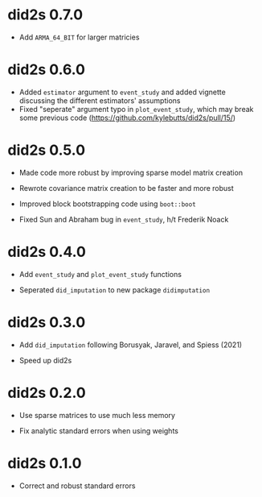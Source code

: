 # did2s 0.7.0

- Add `ARMA_64_BIT` for larger matricies

# did2s 0.6.0

- Added `estimator` argument to `event_study` and added vignette discussing the different estimators' assumptions
- Fixed "seperate" argument typo in `plot_event_study`, which may break some previous code (https://github.com/kylebutts/did2s/pull/15/) 


# did2s 0.5.0

- Made code more robust by improving sparse model matrix creation

- Rewrote covariance matrix creation to be faster and more robust

- Improved block bootstrapping code using `boot::boot`

- Fixed Sun and Abraham bug in `event_study`, h/t Frederik Noack
	

# did2s 0.4.0

- Add `event_study` and `plot_event_study` functions

- Seperated `did_imputation` to new package `didimputation`

# did2s 0.3.0

- Add `did_imputation` following Borusyak, Jaravel, and Spiess (2021)

- Speed up did2s

# did2s 0.2.0

- Use sparse matrices to use much less memory

- Fix analytic standard errors when using weights

# did2s 0.1.0

- Correct and robust standard errors
